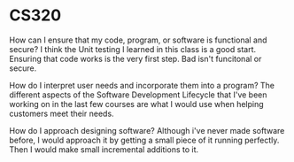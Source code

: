 # CS320

How can I ensure that my code, program, or software is functional and secure?
I think the Unit testing I learned in this class is a good start. Ensuring that code works is the very first step. Bad isn't funcitonal or secure.

How do I interpret user needs and incorporate them into a program?
The different aspects of the Software Development Lifecycle that I've been working on in the last few courses are what I would use when helping customers meet their needs.

How do I approach designing software?
Although i've never made software before, I would approach it by getting a small piece of it running perfectly. Then I would make small incremental additions to it.
